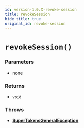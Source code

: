 ```yaml
---
id: version-1.0.X-revoke-session
title: revokeSession
hide_title: true
original_id: revoke-session
---
```


# `revokeSession()`

### Parameters
- none

### Returns
- `void`

### Throws
- **[SuperTokensGeneralException](../error-handling/general-error)**